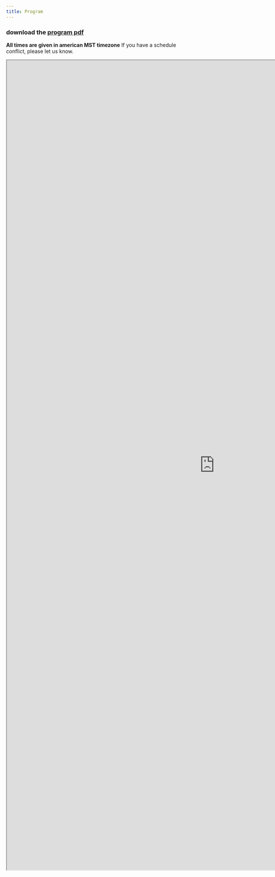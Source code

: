 ```yaml
---
title: Program
---
```


### download the [program pdf](/assets/MLCM-24_schedule_05_03_24.pdf)  
      
**All times are given in american MST timezone**
If you have a schedule conflict, please let us know. 
<iframe src="https://docs.google.com/spreadsheets/d/e/2PACX-1vRvTUG4EXAlr9r3LxsH-lPRavEbGHblWbMmtSsJ4UBaPOaZPW98dzzRVYYKWbglzCoBv9P13rGdlphZ/pubhtml?widget=false&chrome=false&headers=false" scrolling="no" width="1130" height="2200" ></iframe>

<!-- <object data="/assets/test.pdf" width="1000" height="1000" type='application/pdf'></object> -->
 